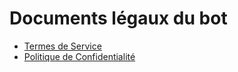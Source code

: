 # Documents légaux du bot
- [Termes de Service](TERMS.md)
- [Politique de Confidentialité](PRIVACY.md)
